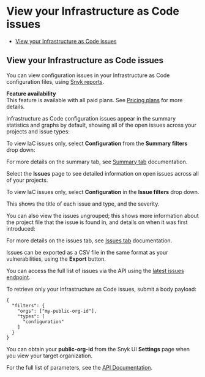 # View your Infrastructure as Code issues

* [ View your Infrastructure as Code issues](https://github.com/snyk/user-docs/tree/75cbddc84902693171786610d68edd1dc502bd55/hc/en-us/articles/360017495297-View-your-Infrastructure-as-Code-issues/README.md)

## View your Infrastructure as Code issues

You can view configuration issues in your Infrastructure as Code configuration files, using [Snyk reports](https://support.snyk.io/hc/en-us/sections/360001138198-Reports).

**Feature availability**  
This feature is available with all paid plans. See [Pricing plans](https://snyk.io/plans/) for more details.

Infrastructure as Code configuration issues appear in the summary statistics and graphs by default, showing all of the open issues across your projects and issue types:

To view IaC issues only, select **Configuration** from the **Summary filters** drop down:

For more details on the summary tab, see [Summary tab](https://support.snyk.io/hc/en-us/articles/360004002578-Summary-tab) documentation.

Select the **Issues** page to see detailed information on open issues across all of your projects.

To view IaC issues only, select **Configuration** in the **Issue filters** drop down.

This shows the title of each issue and type, and the severity.

You can also view the issues ungrouped; this shows more information about the project file that the issue is found in, and details on when it was first introduced:

For more details on the issues tab, see [Issues tab](https://support.snyk.io/hc/en-us/articles/360004002598-Issues-tab) documentation.

Issues can be exported as a CSV file in the same format as your vulnerabilities, using the **Export** button.

You can access the full list of issues via the API using the [latest issues endpoint](https://snyk.docs.apiary.io/#reference/reporting-api/latest-issues/get-list-of-latest-issues?console=1).

To retrieve only your Infrastructure as Code issues, submit a body payload:

```text
{
  "filters": {
    "orgs": ["my-public-org-id"],
    "types": [
      "configuration"
    ]
  }
}
```

You can obtain your **public-org-id** from the Snyk UI **Settings** page when you view your target organization.

For the full list of parameters, see the [API Documentation](https://snyk.docs.apiary.io/#reference/reporting-api/latest-issues/get-list-of-latest-issues?console=1).

